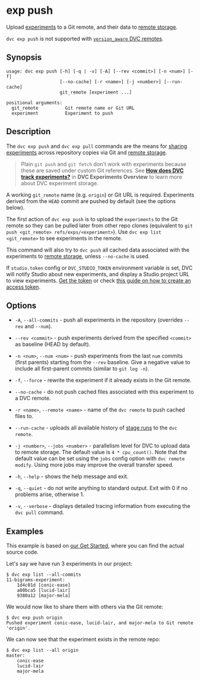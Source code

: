 # exp push

Upload [experiments](/doc/command-reference/exp) to a Git remote, and their data
to [remote storage].

[remote storage]: /doc/user-guide/data-management/remote-storage

<admon type="warn">

`dvc exp push` is not supported with
[`version_aware` DVC remotes](/doc/user-guide/data-management/cloud-versioning).

</admon>

## Synopsis

```usage
usage: dvc exp push [-h] [-q | -v] [-A] [--rev <commit>] [-n <num>] [-f]
                    [--no-cache] [-r <name>] [-j <number>] [--run-cache]
                    git_remote [experiment ...]

positional arguments:
  git_remote          Git remote name or Git URL
  experiment          Experiment to push
```

## Description

The `dvc exp push` and `dvc exp pull` commands are the means for [sharing
experiments] across <abbr>repository</abbr> copies via Git and [remote storage].

[sharing experiments]: /doc/user-guide/experiment-management/sharing-experiments

> Plain `git push` and `git fetch` don't work with experiments because these are
> saved under custom Git references. See
> [**How does DVC track experiments?**](/doc/user-guide/experiment-management#how-does-dvc-track-experiments)
> in **DVC Experiments Overview** to learn more about DVC experiment storage.

A working `git_remote` name (e.g. `origin`) or Git URL is required. Experiments
derived from the `HEAD` commit are pushed by default (see the options below).

The first action of `dvc exp push` is to upload the `experiments` to the Git
remote so they can be pulled later from other repo clones (equivalent to
`git push <git_remote> refs/exps/<experiment>`). Use `dvc exp list <git_remote>`
to see experiments in the remote.

This command will also try to `dvc push` all <abbr>cached</abbr> data associated
with the experiments to [remote storage], unless `--no-cache` is used.

If `studio.token` config or `DVC_STUDIO_TOKEN` environment variable is set, DVC
will notify Studio about new experiments, and display a Studio project URL to
view experiments.
[Get the token](https://studio.iterative.ai/user/_/profile?section=accessToken)
or check
[this guide on how to create an access token](/doc/studio/user-guide/projects-and-experiments/live-metrics-and-plots#set-up-an-access-token).

## Options

- `-A`, `--all-commits` - push all experiments in the repository (overrides
  `--rev` and `--num`).

- `--rev <commit>` - push experiments derived from the specified `<commit>` as
  baseline (HEAD by default).

- `-n <num>`, `--num <num>` - push experiments from the last `num` commits
  (first parents) starting from the `--rev` baseline. Give a negative value to
  include all first-parent commits (similar to `git log -n`).

- `-f`, `--force` - rewrite the experiment if it already exists in the Git
  remote.

- `--no-cache` - do not push cached files associated with this experiment to a
  DVC remote.

- `-r <name>`, `--remote <name>` - name of the `dvc remote` to push cached files
  to.

- `--run-cache` - uploads all available history of [stage runs] to the
  `dvc remote`.

- `-j <number>`, `--jobs <number>` - parallelism level for DVC to upload data to
  remote storage. The default value is `4 * cpu_count()`. Note that the default
  value can be set using the `jobs` config option with `dvc remote modify`.
  Using more jobs may improve the overall transfer speed.

- `-h`, `--help` - shows the help message and exit.

- `-q`, `--quiet` - do not write anything to standard output. Exit with 0 if no
  problems arise, otherwise 1.

- `-v`, `--verbose` - displays detailed tracing information from executing the
  `dvc pull` command.

[stage runs]: /doc/user-guide/project-structure/internal-files#run-cache

## Examples

<admon type="info">

This example is based on [our Get Started], where you can find the actual source
code.

[our get started]: /doc/start/experiments

</admon>

Let's say we have run 3 experiments in our project:

```cli
$ dvc exp list --all-commits
11-bigrams-experiment:
    1d4c01d [conic-ease]
    a80bca5 [lucid-lair]
    9380a12 [major-mela]
```

We would now like to share them with others via the Git remote:

```cli
$ dvc exp push origin
Pushed experiment conic-ease, lucid-lair, and major-mela to Git remote 'origin'.
```

We can now see that the experiment exists in the remote repo:

```cli
$ dvc exp list --all origin
master:
    conic-ease
    lucid-lair
    major-mela
```
